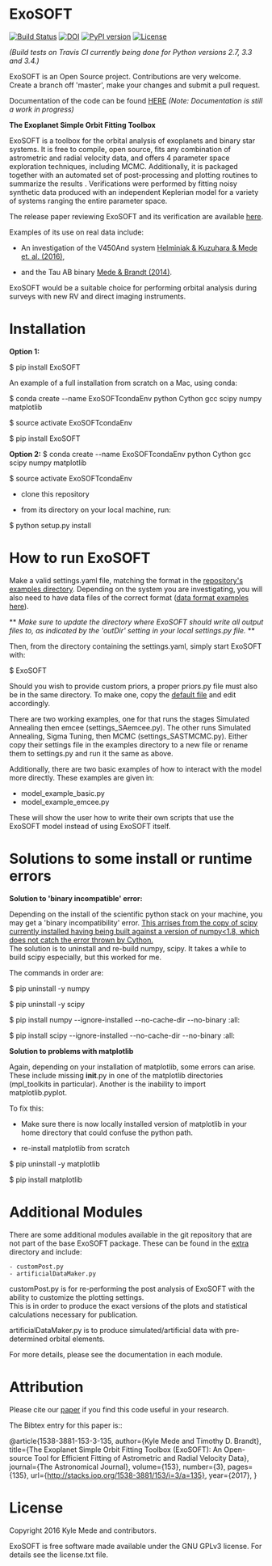 ExoSOFT
=======

[![Build Status](https://travis-ci.org/kylemede/ExoSOFT.svg?branch=master)](https://travis-ci.org/kylemede/ExoSOFT)
[![DOI](https://zenodo.org/badge/74822648.svg)](https://zenodo.org/badge/latestdoi/74822648)
[![PyPI version](https://badge.fury.io/py/ExoSOFT.svg)](https://badge.fury.io/py/ExoSOFT)
[![License](https://img.shields.io/badge/license-GPL-blue.svg)](https://github.com/kylemede/ExoSOFT/blob/master/LICENSE)
<!--[![Coverage Status](https://coveralls.io/repos/github/kylemede/ExoSOFT/badge.svg?branch=master)](https://coveralls.io/github/kylemede/ExoSOFT?branch=master)-->

*(Build tests on Travis CI currently being done for Python versions 2.7, 3.3 and 3.4.)*

ExoSOFT is an Open Source project.  Contributions are very welcome.  Create a branch off 'master', make your changes and submit a pull request.

Documentation of the code can be found [HERE](http://exosoft.readthedocs.io/en/latest/index.html) *(Note: Documentation is still a work in progress)*

**The Exoplanet Simple Orbit Fitting Toolbox**

ExoSOFT is a toolbox for the orbital analysis of exoplanets and binary star
systems.  It is free to compile, open source, fits any combination of
astrometric and radial velocity data, and offers 4 parameter space exploration
techniques, including MCMC.  Additionally, it is packaged together with an
automated set of post-processing and plotting routines to summarize the results
.  Verifications were performed by fitting noisy synthetic data produced with
an independent Keplerian model for a variety of systems ranging the entire
parameter space.  

The release paper reviewing ExoSOFT and its verification are available [here](http://iopscience.iop.org/article/10.3847/1538-3881/aa5e4a/meta;jsessionid=9AABE88A2AA6F5D49DFDEDA7E23B9824.c4.iopscience.cld.iop.org).

Examples of its use on real data include:

 - An investigation of the V450And system [Helminiak & Kuzuhara & Mede et. al. (2016)](http://adsabs.harvard.edu/abs/2016ApJ...832...33H),

 - and the Tau AB binary [Mede & Brandt (2014)](http://adsabs.harvard.edu/abs/2014IAUS..299...52M>).

ExoSOFT would be a suitable choice for performing orbital analysis during surveys with new RV and direct imaging instruments.

Installation
============

**Option 1:**


 $ pip install ExoSOFT

 An example of a full installation from scratch on a Mac, using conda:

 $ conda create --name ExoSOFTcondaEnv python Cython gcc scipy numpy matplotlib

 $ source activate ExoSOFTcondaEnv

 $ pip install ExoSOFT

**Option 2:**
 $ conda create --name ExoSOFTcondaEnv python Cython gcc scipy numpy matplotlib

 $ source activate ExoSOFTcondaEnv

 - clone this repository

 - from its directory on your local machine, run:

 $ python setup.py install


How to run ExoSOFT
==================

Make a valid settings.yaml file, matching the format in the [repository's examples directory](https://github.com/kylemede/ExoSOFT/tree/master/examples).
  Depending on the system you are investigating, you will also need to have data files of the correct format ([data format examples here](https://github.com/kylemede/ExoSOFT/tree/master/examples)).

** *Make sure to update the directory where ExoSOFT should write all output files to, as indicated by the 'outDir' setting in your local settings.py file.* **

Then, from the directory containing the settings.yaml, simply start ExoSOFT with:

 $ ExoSOFT

Should you wish to provide custom priors, a proper priors.py file must also be in the same directory.  To make one, copy the [default file](https://github.com/kylemede/ExoSOFT/blob/master/examples/priors.py) and edit accordingly.

There are two working examples, one for that runs the stages Simulated Annealing then emcee (settings_SAemcee.py).  The other runs Simulated Annealing, Sigma Tuning, then MCMC (settings_SASTMCMC.py).  Either copy their settings file in the examples directory to a new file or rename them to settings.py and run it the same as above.


Additionally, there are two basic examples of how to interact with the model more directly.  These examples are given in:

 - model\_example\_basic.py
 - model\_example\_emcee.py

 These will show the user how to write their own scripts that use the ExoSOFT model instead of using ExoSOFT itself.

Solutions to some install or runtime errors
===========================================

**Solution to 'binary incompatible' error:**

Depending on the install of the scientific python stack on your machine, you may get a 'binary incompatibility' error.
[This arrises from the copy of scipy currently installed having being built against a version of numpy<1.8, which does not catch the error thrown by Cython.](http://stackoverflow.com/questions/40845304/runtimewarning-numpy-dtype-size-changed-may-indicate-binary-incompatibility)  
The solution is to uninstall and re-build numpy, scipy.  It takes a while to build scipy especially, but this worked for me.  

The commands in order are:

 $ pip uninstall -y numpy   

 $ pip uninstall -y scipy

 <!--$pip uninstall -y scikit-learn-->

 $ pip install numpy --ignore-installed --no-cache-dir --no-binary :all:

 $ pip install scipy --ignore-installed --no-cache-dir --no-binary :all:

 <!--$pip install scikit-learn --ignore-installed --no-cache-dir --no-binary :all:-->

**Solution to problems with matplotlib**

Again, depending on your installation of matplotlib, some errors can arise.  
These include missing __init__.py in one of the matplotlib directories (mpl_toolkits in particular).
Another is the inability to import matplotlib.pyplot.

To fix this:

 - Make sure there is now locally installed version of matplotlib in your home directory that could confuse the python path.

 - re-install matplotlib from scratch

 $ pip uninstall -y matplotlib

 $ pip install matplotlib

Additional Modules
==================

There are some additional modules available in the git repository that are not part of the base ExoSOFT package.
These can be found in the [extra](https://github.com/kylemede/ExoSOFT/tree/master/extra) directory and include:

    - customPost.py
    - artificialDataMaker.py

customPost.py is for re-performing the post analysis of ExoSOFT with the ability to customize the plotting settings.  
This is in order to produce the exact versions of the plots and statistical calculations necessary for publication.

artificialDataMaker.py is to produce simulated/artificial data with pre-determined orbital elements.

For more details, please see the documentation in each module.

Attribution
===========

Please cite our [paper](http://iopscience.iop.org/article/10.3847/1538-3881/aa5e4a/meta;jsessionid=9AABE88A2AA6F5D49DFDEDA7E23B9824.c4.iopscience.cld.iop.org) if you find this code useful in your
research.  

The Bibtex entry for this paper is::

@article{1538-3881-153-3-135,
  author={Kyle Mede and Timothy D. Brandt},
  title={The Exoplanet Simple Orbit Fitting Toolbox (ExoSOFT): An Open-source Tool for Efficient Fitting of Astrometric and Radial Velocity Data},
  journal={The Astronomical Journal},
  volume={153},
  number={3},
  pages={135},
  url={http://stacks.iop.org/1538-3881/153/i=3/a=135},
  year={2017},
}

License
=======

Copyright 2016 Kyle Mede and contributors.

ExoSOFT is free software made available under the GNU GPLv3 license.
For details see the license.txt file.
